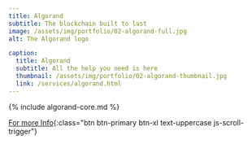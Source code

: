 ```yaml
---
title: Algorand
subtitle: The blockchain built to last
image: /assets/img/portfolio/02-algorand-full.jpg
alt: The Algorand logo

caption:
  title: Algorand
  subtitle: All the help you need is here
  thumbnail: /assets/img/portfolio/02-algorand-thumbnail.jpg
  link: /services/algorand.html
---
```


{% include algorand-core.md %}


[For more Info](/services/algorand.html){:class="btn btn-primary btn-xl text-uppercase js-scroll-trigger"}


